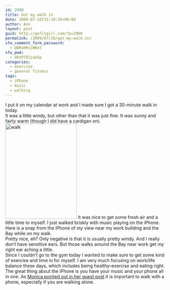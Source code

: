 ```yaml
---
id: 2990
title: Got my walk in
date: 2009-07-16T15:10:35+00:00
author: Ann
layout: post
guid: http://gofitgirl.com/?p=2990
permalink: /2009/07/16/got-my-walk-in/
sfw_comment_form_password:
  - QBRoHRsiHKot
sfw_pwd:
  - ObVP701zao5p
categories:
  - exercise
  - general fitness
tags:
  - iPhone
  - music
  - walking
---
```

I put it on my calendar at work and I made sure I got a 30-minute walk in today.  
It was a little windy, but other than that it was just fine. It was sunny and fairly warm (though I did have a cardigan on).  
<img class="alignleft size-medium wp-image-2991" title="walk" src="http://gofitgirl.com/blog/wp-content/uploads/2009/07/walk.jog-225x300.jpg" alt="walk" width="225" height="300" /> It was nice to get some fresh air and a little time to myself. I just walked briskly with music playing on the iPhone.  
Here is a snap from the iPhone of my view near my work building and the Bay while on my walk.  
Pretty nice, eh? Only negative is that it is usually pretty windy. And I really don&#8217;t have sensitive ears. But those walks around the Bay near work get my right ear aching a little.  
Since I couldn&#8217;t go to the gym today I wanted to make sure to get some kind of exercise and time in for myself. I am very much focusing on work/life balance these days, which includes being healthy&#8211;exercise and eating right.  
The great thing about the iPhone is you have your music and your phone all in one. As [Monica pointed out in her guest post](http://gofitgirl.com/?p=2936) it is important to walk with a phone, especially if you are walking alone.